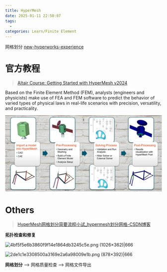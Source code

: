 ```yaml
---
title: HyperMesh
date: 2025-01-11 22:50:07
tags:
  - 
categories: Learn/Finite Element
---
```


网格划分
[new-hyperworks-experience](https://web.altair.com/zh-cn/new-hyperworks-experience)

<!-- more -->

# 官方教程

> [Altair Course: Getting Started with HyperMesh v2024](https://learn.altair.com/course/view.php?id=668)

Based on the Finite Element Method (FEM), analysts (engineers and physicists) make use of FEA and FEM software to predict the behavior of varied types of physical laws in real-life scenarios with precision, versatility, and practicality.

![image.png|666](https://raw.githubusercontent.com/qiyun71/Blog_images/main/MyBlogPic/202403/20250111231533.png)


# Others

>  [HyperMesh网格划分简要流程小试_hypermesh划分网格-CSDN博客](https://blog.csdn.net/qq_39784672/article/details/127437426)

**拓扑检查和修复**

![4bf5f5e6b3860f9f14e1864db3245c5e.png (1026×362)|666](https://i-blog.csdnimg.cn/blog_migrate/4bf5f5e6b3860f9f14e1864db3245c5e.png#pic_center)

![2de1c1e3308500a3169e2a6a98009e1b.png (878×392)|666](https://i-blog.csdnimg.cn/blog_migrate/2de1c1e3308500a3169e2a6a98009e1b.png#pic_center)

**网格划分** --> 网格质量检查 --> 网格文件导出



